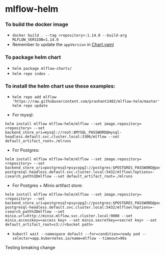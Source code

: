 # mlflow-helm

### To build the docker image
- `docker build . --tag <repository>:1.14.0 --build-arg MLFLOW_VERSION=1.14.0`
- Remember to update the `appVersion` in [Chart.yaml](mlflow-charts/Chart.yaml)

### To package helm chart
- `helm package mlflow-charts/`
- `helm repo index .`

### To install the helm chart use these examples:
- ```
  helm repo add mlflow 'https://raw.githubusercontent.com/prashant2402/mlflow-helm/master'
  helm repo update

  ```
- For mysql:
```
helm install mlflow mlflow-helm/mlflow --set image.repository=<repository> --set backend_store_uri=mysql://root:$MYSQL_PASSWORD@mysql-headless.default.svc.cluster.local:3306/mlflow --set default_artifact_root=./mlruns

```
- For Postgres:
```
helm install mlflow mlflow-helm/mlflow --set image.repository=<repository> --set backend_store_uri=postgresql+psycopg2://postgres:$POSTGRES_PASSWORD@postgres-postgresql-headless.default.svc.cluster.local:5432/mlflow\?options=-csearch_path%3Dmlflow --set default_artifact_root=./mlruns
```
- For Postgres + Minio artifact store:
```
helm install mlflow mlflow-helm/mlflow --set image.repository=<repository> --set backend_store_uri=postgresql+psycopg2://postgres:$POSTGRES_PASSWORD@postgres-postgresql-headless.default.svc.cluster.local:5432/mlflow\?options=-csearch_path%3Dmlflow --set minio.url=http://minio.mlflow.svc.cluster.local:9000 --set minio.accesskey=<access key> --set minio.secretkey=<secret key> --set default_artifact_root=s3://<bucket path>
```

- `kubectl wait --namespace default --for=condition=ready pod --selector=app.kubernetes.io/name=mlflow --timeout=90s`

Testing breaking change
